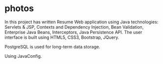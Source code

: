 # photos

In this project has written Resume Web application using Java technologies: Servlets & JSP, Contexts and Dependency Injection, Bean Validation, Enterprise Java Beans, Interceptors, Java Persistence API.
The user interface is built using HTML5, CSS3, Bootstrap, JQuery.

PostgreSQL is used for long-term data storage.

Using JavaConfig.

